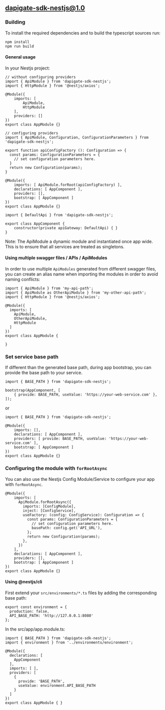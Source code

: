 ## dapigate-sdk-nestjs@1.0

### Building

To install the required dependencies and to build the typescript sources run:
```
npm install
npm run build
```

#### General usage

In your Nestjs project:


```
// without configuring providers
import { ApiModule } from 'dapigate-sdk-nestjs';
import { HttpModule } from '@nestjs/axios';

@Module({
    imports: [
        ApiModule,
        HttpModule
    ],
    providers: []
})
export class AppModule {}
```

```
// configuring providers
import { ApiModule, Configuration, ConfigurationParameters } from 'dapigate-sdk-nestjs';

export function apiConfigFactory (): Configuration => {
  const params: ConfigurationParameters = {
    // set configuration parameters here.
  }
  return new Configuration(params);
}

@Module({
    imports: [ ApiModule.forRoot(apiConfigFactory) ],
    declarations: [ AppComponent ],
    providers: [],
    bootstrap: [ AppComponent ]
})
export class AppModule {}
```

```
import { DefaultApi } from 'dapigate-sdk-nestjs';

export class AppComponent {
    constructor(private apiGateway: DefaultApi) { }
}
```

Note: The ApiModule a dynamic module and instantiated once app wide.
This is to ensure that all services are treated as singletons.

#### Using multiple swagger files / APIs / ApiModules
In order to use multiple `ApiModules` generated from different swagger files,
you can create an alias name when importing the modules
in order to avoid naming conflicts:
```
import { ApiModule } from 'my-api-path';
import { ApiModule as OtherApiModule } from 'my-other-api-path';
import { HttpModule } from '@nestjs/axios';

@Module({
  imports: [
    ApiModule,
    OtherApiModule,
    HttpModule
  ]
})
export class AppModule {

}
```


### Set service base path
If different than the generated base path, during app bootstrap, you can provide the base path to your service.

```
import { BASE_PATH } from 'dapigate-sdk-nestjs';

bootstrap(AppComponent, [
    { provide: BASE_PATH, useValue: 'https://your-web-service.com' },
]);
```
or

```
import { BASE_PATH } from 'dapigate-sdk-nestjs';

@Module({
    imports: [],
    declarations: [ AppComponent ],
    providers: [ provide: BASE_PATH, useValue: 'https://your-web-service.com' ],
    bootstrap: [ AppComponent ]
})
export class AppModule {}
```

### Configuring the module with `forRootAsync`

You can also use the Nestjs Config Module/Service to configure your app with `forRootAsync`.

```
@Module({
    imports: [
      ApiModule.forRootAsync({
        imports: [ConfigModule],
        inject: [ConfigService],
        useFactory: (config: ConfigService): Configuration => {
          const params: ConfigurationParameters = {
            // set configuration parameters here.
            basePath: config.get('API_URL'),
          };
          return new Configuration(params);
        },
      })
    ],
    declarations: [ AppComponent ],
    providers: [],
    bootstrap: [ AppComponent ]
})
export class AppModule {}
```

#### Using @nestjs/cli
First extend your `src/environments/*.ts` files by adding the corresponding base path:

```
export const environment = {
  production: false,
  API_BASE_PATH: 'http://127.0.0.1:8080'
};
```

In the src/app/app.module.ts:
```
import { BASE_PATH } from 'dapigate-sdk-nestjs';
import { environment } from '../environments/environment';

@Module({
  declarations: [
    AppComponent
  ],
  imports: [ ],
  providers: [
    {
      provide: 'BASE_PATH',
      useValue: environment.API_BASE_PATH
    }
  ]
})
export class AppModule { }
```
